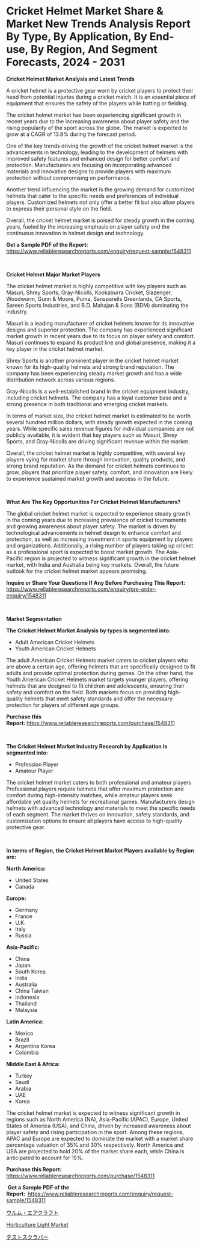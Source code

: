 <p><h1>Cricket Helmet Market Share & Market New Trends Analysis Report By Type, By Application, By End-use, By Region, And Segment Forecasts, 2024 - 2031</h1></p><p><strong>Cricket Helmet Market Analysis and Latest Trends</strong></p>
<p><p>A cricket helmet is a protective gear worn by cricket players to protect their head from potential injuries during a cricket match. It is an essential piece of equipment that ensures the safety of the players while batting or fielding.</p><p>The cricket helmet market has been experiencing significant growth in recent years due to the increasing awareness about player safety and the rising popularity of the sport across the globe. The market is expected to grow at a CAGR of 13.8% during the forecast period. </p><p>One of the key trends driving the growth of the cricket helmet market is the advancements in technology, leading to the development of helmets with improved safety features and enhanced design for better comfort and protection. Manufacturers are focusing on incorporating advanced materials and innovative designs to provide players with maximum protection without compromising on performance.</p><p>Another trend influencing the market is the growing demand for customized helmets that cater to the specific needs and preferences of individual players. Customized helmets not only offer a better fit but also allow players to express their personal style on the field.</p><p>Overall, the cricket helmet market is poised for steady growth in the coming years, fueled by the increasing emphasis on player safety and the continuous innovation in helmet design and technology.</p></p>
<p><strong>Get a Sample PDF of the Report:&nbsp;</strong> <a href="https://www.reliableresearchreports.com/enquiry/request-sample/1548311">https://www.reliableresearchreports.com/enquiry/request-sample/1548311</a></p>
<p>&nbsp;</p>
<p><strong>Cricket Helmet Major Market Players</strong></p>
<p><p>The cricket helmet market is highly competitive with key players such as Masuri, Shrey Sports, Gray-Nicolls, Kookaburra Cricket, Slazenger, Woodworm, Gunn & Moore, Puma, Sanspareils Greenlands, CA Sports, Sareen Sports Industries, and B.D. Mahajan & Sons (BDM) dominating the industry.</p><p>Masuri is a leading manufacturer of cricket helmets known for its innovative designs and superior protection. The company has experienced significant market growth in recent years due to its focus on player safety and comfort. Masuri continues to expand its product line and global presence, making it a key player in the cricket helmet market.</p><p>Shrey Sports is another prominent player in the cricket helmet market known for its high-quality helmets and strong brand reputation. The company has been experiencing steady market growth and has a wide distribution network across various regions.</p><p>Gray-Nicolls is a well-established brand in the cricket equipment industry, including cricket helmets. The company has a loyal customer base and a strong presence in both traditional and emerging cricket markets.</p><p>In terms of market size, the cricket helmet market is estimated to be worth several hundred million dollars, with steady growth expected in the coming years. While specific sales revenue figures for individual companies are not publicly available, it is evident that key players such as Masuri, Shrey Sports, and Gray-Nicolls are driving significant revenue within the market.</p><p>Overall, the cricket helmet market is highly competitive, with several key players vying for market share through innovation, quality products, and strong brand reputation. As the demand for cricket helmets continues to grow, players that prioritize player safety, comfort, and innovation are likely to experience sustained market growth and success in the future.</p></p>
<p>&nbsp;</p>
<p><strong>What Are The Key Opportunities For Cricket Helmet Manufacturers?</strong></p>
<p><p>The global cricket helmet market is expected to experience steady growth in the coming years due to increasing prevalence of cricket tournaments and growing awareness about player safety. The market is driven by technological advancements in helmet design to enhance comfort and protection, as well as increasing investment in sports equipment by players and organizations. Additionally, a rising number of players taking up cricket as a professional sport is expected to boost market growth. The Asia-Pacific region is projected to witness significant growth in the cricket helmet market, with India and Australia being key markets. Overall, the future outlook for the cricket helmet market appears promising.</p></p>
<p><strong>Inquire or Share Your Questions If Any Before Purchasing This Report:</strong> <a href="https://www.reliableresearchreports.com/enquiry/pre-order-enquiry/1548311">https://www.reliableresearchreports.com/enquiry/pre-order-enquiry/1548311</a></p>
<p>&nbsp;</p>
<p><strong>Market Segmentation</strong></p>
<p><strong>The Cricket Helmet Market Analysis by types is segmented into:</strong></p>
<p><ul><li>Adult American Cricket Helmets</li><li>Youth American Cricket Helmets</li></ul></p>
<p><p>The adult American Cricket Helmets market caters to cricket players who are above a certain age, offering helmets that are specifically designed to fit adults and provide optimal protection during games. On the other hand, the Youth American Cricket Helmets market targets younger players, offering helmets that are designed to fit children and adolescents, ensuring their safety and comfort on the field. Both markets focus on providing high-quality helmets that meet safety standards and offer the necessary protection for players of different age groups.</p></p>
<p><strong>Purchase this Report:&nbsp;</strong><a href="https://www.reliableresearchreports.com/purchase/1548311">https://www.reliableresearchreports.com/purchase/1548311</a></p>
<p>&nbsp;</p>
<p><strong>The Cricket Helmet Market Industry Research by Application is segmented into:</strong></p>
<p><ul><li>Profession Player</li><li>Amateur Player</li></ul></p>
<p><p>The cricket helmet market caters to both professional and amateur players. Professional players require helmets that offer maximum protection and comfort during high-intensity matches, while amateur players seek affordable yet quality helmets for recreational games. Manufacturers design helmets with advanced technology and materials to meet the specific needs of each segment. The market thrives on innovation, safety standards, and customization options to ensure all players have access to high-quality protective gear.</p></p>
<p>&nbsp;</p>
<p><strong>In terms of Region, the Cricket Helmet Market Players available by Region are:</strong></p>
<p>
    <p> <strong> North America: </strong>
        <ul>
            <li>United States</li>
            <li>Canada</li>
        </ul>
        </p> 
    <p> <strong> Europe: </strong>
        <ul>
            <li>Germany</li>
            <li>France</li>
            <li>U.K.</li>
            <li>Italy</li>
            <li>Russia</li>
        </ul>
        </p> 
    <p> <strong> Asia-Pacific: </strong>
        <ul>
            <li>China</li>
            <li>Japan</li>
            <li>South Korea</li>
            <li>India</li>
            <li>Australia</li>
            <li>China Taiwan</li>
            <li>Indonesia</li>
            <li>Thailand</li>
            <li>Malaysia</li>
        </ul>
        </p> 
    <p> <strong> Latin America: </strong>
        <ul>
            <li>Mexico</li>
            <li>Brazil</li>
            <li>Argentina Korea</li>
            <li>Colombia</li>
        </ul>
        </p> 
    <p> <strong> Middle East & Africa: </strong>
        <ul>
            <li>Turkey</li>
            <li>Saudi</li>
            <li>Arabia</li>
            <li>UAE</li>
            <li>Korea</li>
        </ul>
    </p>
    </p>
<p><p>The cricket helmet market is expected to witness significant growth in regions such as North America (NA), Asia-Pacific (APAC), Europe, United States of America (USA), and China, driven by increased awareness about player safety and rising participation in the sport. Among these regions, APAC and Europe are expected to dominate the market with a market share percentage valuation of 35% and 30% respectively. North America and USA are projected to hold 20% of the market share each, while China is anticipated to account for 15%.</p></p>
<p><strong>Purchase this Report: </strong><a href="https://www.reliableresearchreports.com/purchase/1548311">https://www.reliableresearchreports.com/purchase/1548311</a></p>
<p>&nbsp;<strong>Get a Sample PDF of the Report:&nbsp;&nbsp;</strong><a href="https://www.reliableresearchreports.com/enquiry/request-sample/1548311">https://www.reliableresearchreports.com/enquiry/request-sample/1548311</a></p>
<p><strong></strong></p>
<p><p><a href="https://medium.com/@wesleyeilly8796202/ulm%E8%88%AA%E7%A9%BA%E6%A9%9F%E5%B8%82%E5%A0%B4-%E3%82%BF%E3%82%A4%E3%83%97-%E5%BF%9C%E7%94%A8-%E5%9C%B0%E7%90%86%E3%81%AB%E3%82%88%E3%82%8B%E5%8C%85%E6%8B%AC%E7%9A%84%E8%A9%95%E4%BE%A1-84e58aef1606">ウルム・エアクラフト</a></p><p><a href="https://github.com/JameTravis/Market-Research-Report-List-4/blob/main/horticulture-light-market.md">Horticulture Light Market</a></p><p><a href="https://medium.com/@hugofirst21/%E3%83%86%E3%82%A3%E3%83%BC%E3%83%88%E3%82%B9%E3%82%AF%E3%83%A9%E3%83%90%E3%83%BC%E5%B8%82%E5%A0%B4-2031%E5%B9%B4%E3%81%BE%E3%81%A7%E3%81%AE%E6%88%90%E5%8A%9F%E3%81%99%E3%82%8B%E3%83%93%E3%82%B8%E3%83%8D%E3%82%B9%E6%88%A6%E7%95%A5%E3%81%AE%E9%8D%B5-75f466668415">テストスクラバー</a></p></p>